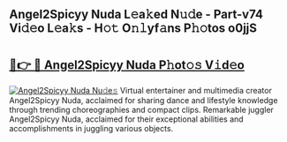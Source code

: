 ## Angel2Spicyy Nuda L𝚎a𝚔ed N𝚞𝚍e - Part-v74 Vi𝚍𝚎o L𝚎a𝚔s - H𝚘𝚝 O𝚗𝚕yf𝚊ns P𝚑𝚘tos o0jjS

# <h2><a href="http://kf2xj8.oniu.top/?m=Angel2Spicyy+Nuda">🔗👉 🔴 Angel2Spicyy Nuda P𝚑ot𝚘𝚜 V𝚒d𝚎o</a></h2>

[![Angel2Spicyy Nuda Nu𝚍e𝚜](https://i.imgur.com/0qMVB7G.gif)](http://kf2xj8.oniu.top/?m=Angel2Spicyy+Nuda)
Virtual entertainer and multimedia creator Angel2Spicyy Nuda, acclaimed for sharing dance and lifestyle knowledge through trending choreographies and compact clips. Remarkable juggler Angel2Spicyy Nuda, acclaimed for their exceptional abilities and accomplishments in juggling various objects.  
